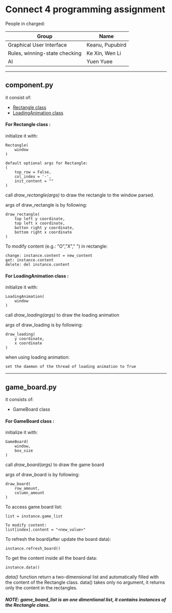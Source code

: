 # Connect 4 programming assignment
People in charged:

Group | Name
------ | -----
Graphical User Interface | Keanu, Pupubird
Rules, winning-state checking | Ke Xin, Wen Li
AI | Yuen Yuee

***

## component.py
it consist of:
* [Rectangle class](#For-Rectangle-class)
* [LoadingAnimation class](#For-LoadingAnimation-class)

#### For Rectangle class : <a name="For-Rectangle-class"></a>

initialize it with:

    Rectangle(
        window
    )

    default optional args for Rectangle:
    (
        top_row = False, 
        col_index = '-', 
        init_content = ""
    )

call *draw_rectangle(args)* to draw the rectangle to the window parsed.

args of draw_rectangle is by following:

    draw_rectangle(
        top left y coordinate,
        top left x coordinate,
        botton right y coordinate,
        bottom right x coordinate
    )

To modify content (e.g.: "O","X"," ") in rectangle:

    change: instance.content = new_content
    get: instance.content
    delete: del instance.content

#### For LoadingAnimation class : <a name="For-LoadingAnimation-class"></a>

initialize it with:

    LoadingAnimation(
        window
    )
call *draw_loading(args)* to draw the loading animation

args of draw_loading is by following:

    draw_loading(
        y coordinate,
        x coordinate
    )

when using loading animation:

    set the daemon of the thread of loading animation to True
   
***
## game_board.py
it consists of:
* GameBoard class

#### For GameBoard class :

initialize it with:

    GameBoard(
        window,
        box_size
    )

call *draw_board(args)* to draw the game board

args of draw_board is by following:

    draw_board(
        row_amount,
        column_amount
    )

To access game board list:

    list = instance.game_list

    To modify content:
    list[index].content = "<new_value>"

To refresh the board(after update the board data):

    instance.refresh_board()

To get the content inside all the board data:

    instance.data()

*data()* function return a two-dimensional list and automatically filled with the content of the Rectangle class.
data() takes only no argument, it returns only the content in the rectangles.

##### NOTE: game_board_list is an one dimentional list, it contains instances of the Rectangle class.




